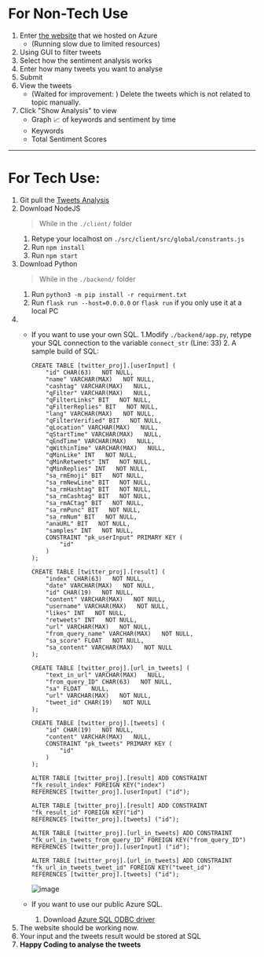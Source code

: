# For Non-Tech Use
1. Enter [the website](http://tweet-analysis.killicit.com/) that we hosted on Azure 
    - (Running slow due to limited resources)
1. Using GUI to filter tweets
1. Select how the sentiment analysis works
1. Enter how many tweets you want to analyse
1. Submit
1. View the tweets
    - (Waited for improvement: ) Delete the tweets which is not related to topic manually.
1. Click "Show Analysis" to view
    - Graph 📈 of keywords and sentiment by time
    - Keywords
    - Total Sentiment Scores

---

# For Tech Use:
1. Git pull the [Tweets Analysis](https://github.com/wingyeung0317/JDE-TweetsAnalysis)
1. Download NodeJS
    > While in the ```./client/``` folder
    1. Retype your localhost on ```./src/client/src/global/constrants.js```
    1. Run ```npm install```
    1. Run ```npm start```
1. Download Python
    > While in the ```./backend/``` folder
    1. Run ```python3 -m pip install -r requirment.txt```
    1. Run ```flask run --host=0.0.0.0``` or 
    ```flask run``` if you only use it at a local PC
1. - If you want to use your own SQL. 
        1.Modify ```./backend/app.py```, retype your SQL connection to the variable ```connect_str``` (Line: 33)
        2. A sample build of SQL:
        ```
        CREATE TABLE [twitter_proj].[userInput] (
            "id" CHAR(63)   NOT NULL,
            "name" VARCHAR(MAX)   NOT NULL,
            "cashtag" VARCHAR(MAX)   NULL,
            "qFilter" VARCHAR(MAX)   NULL,
            "qFilterLinks" BIT   NOT NULL,
            "qFilterReplies" BIT   NOT NULL,
            "lang" VARCHAR(MAX)   NOT NULL,
            "qFilterVerified" BIT   NOT NULL,
            "qLocation" VARCHAR(MAX)   NULL,
            "qStartTime" VARCHAR(MAX)   NULL,
            "qEndTime" VARCHAR(MAX)   NULL,
            "qWithinTime" VARCHAR(MAX)   NULL,
            "qMinLike" INT   NOT NULL,
            "qMinRetweets" INT   NOT NULL,
            "qMinReplies" INT   NOT NULL,
            "sa_rmEmoji" BIT   NOT NULL,
            "sa_rmNewLine" BIT   NOT NULL,
            "sa_rmHashtag" BIT   NOT NULL,
            "sa_rmCashtag" BIT   NOT NULL,
            "sa_rmACtag" BIT   NOT NULL,
            "sa_rmPunc" BIT   NOT NULL,
            "sa_rmNum" BIT   NOT NULL,
            "anaURL" BIT   NOT NULL,
            "samples" INT   NOT NULL,
            CONSTRAINT "pk_userInput" PRIMARY KEY (
                "id"
            )
        );

        CREATE TABLE [twitter_proj].[result] (
            "index" CHAR(63)   NOT NULL,
            "date" VARCHAR(MAX)   NOT NULL,
            "id" CHAR(19)   NOT NULL,
            "content" VARCHAR(MAX)   NOT NULL,
            "username" VARCHAR(MAX)   NOT NULL,
            "likes" INT   NOT NULL,
            "retweets" INT   NOT NULL,
            "url" VARCHAR(MAX)   NOT NULL,
            "from_query_name" VARCHAR(MAX)   NOT NULL,
            "sa_score" FLOAT   NOT NULL,
            "sa_content" VARCHAR(MAX)   NOT NULL
        );

        CREATE TABLE [twitter_proj].[url_in_tweets] (
            "text_in_url" VARCHAR(MAX)   NULL,
            "from_query_ID" CHAR(63)   NOT NULL,
            "sa" FLOAT   NULL,
            "url" VARCHAR(MAX)   NOT NULL,
            "tweet_id" CHAR(19)   NOT NULL
        );

        CREATE TABLE [twitter_proj].[tweets] (
            "id" CHAR(19)   NOT NULL,
            "content" VARCHAR(MAX)   NULL,
            CONSTRAINT "pk_tweets" PRIMARY KEY (
                "id"
            )
        );

        ALTER TABLE [twitter_proj].[result] ADD CONSTRAINT "fk_result_index" FOREIGN KEY("index")
        REFERENCES [twitter_proj].[userInput] ("id");

        ALTER TABLE [twitter_proj].[result] ADD CONSTRAINT "fk_result_id" FOREIGN KEY("id")
        REFERENCES [twitter_proj].[tweets] ("id");

        ALTER TABLE [twitter_proj].[url_in_tweets] ADD CONSTRAINT "fk_url_in_tweets_from_query_ID" FOREIGN KEY("from_query_ID")
        REFERENCES [twitter_proj].[userInput] ("id");

        ALTER TABLE [twitter_proj].[url_in_tweets] ADD CONSTRAINT "fk_url_in_tweets_tweet_id" FOREIGN KEY("tweet_id")
        REFERENCES [twitter_proj].[tweets] ("id");
        ```
        ![image](https://user-images.githubusercontent.com/121206892/219228476-4fc9d46c-47cd-47eb-88c1-93d830caf041.png)


    - If you want to use our public Azure SQL.
        1. Download [Azure SQL ODBC driver](https://learn.microsoft.com/en-us/sql/connect/odbc/download-odbc-driver-for-sql-server)
1. The website should be working now.
1. Your input and the tweets result would be stored at SQL
1. **Happy Coding to analyse the tweets**
